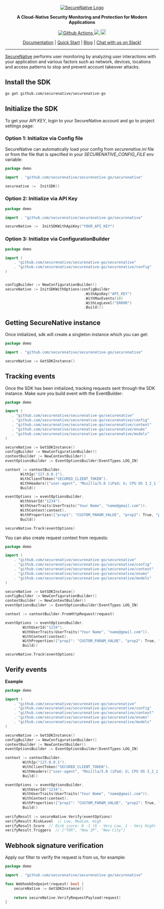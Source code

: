 <p align="center">
  <a href="https://www.securenative.com"><img src="https://user-images.githubusercontent.com/45174009/77826512-f023ed80-7120-11ea-80e0-58aacde0a84e.png" alt="SecureNative Logo"/></a>
</p>

<p align="center">
  <b>A Cloud-Native Security Monitoring and Protection for Modern Applications</b>
</p>
<p align="center">
  <a href="https://github.com/securenative/securenative-go">
    <img alt="Github Actions" src="https://github.com/securenative/securenative-go/workflows/CI/badge.svg">
  </a>
  <a href="https://codecov.io/gh/securenative/securenative-go">
    <img src="https://codecov.io/gh/securenative/securenative-go/branch/master/graph/badge.svg" />
  </a>
  <a href="https://badge.fury.io/go/github.com%2Fsecurenative%2Fsecurenative-go"><img src="https://badge.fury.io/go/github.com%2Fsecurenative%2Fsecurenative-go.svg" alt="Go project version" height="18"></a>
</p>
<p align="center">
  <a href="https://docs.securenative.com">Documentation</a> |
  <a href="https://docs.securenative.com/quick-start">Quick Start</a> |
  <a href="https://blog.securenative.com">Blog</a> |
  <a href="">Chat with us on Slack!</a>
</p>
<hr/>


[SecureNative](https://www.securenative.com/) performs user monitoring by analyzing user interactions with your application and various factors such as network, devices, locations and access patterns to stop and prevent account takeover attacks.


## Install the SDK
```bash
go get github.com/securenative/securenative-go
```

## Initialize the SDK

To get your *API KEY*, login to your SecureNative account and go to project settings page:

### Option 1: Initialize via Config file
SecureNative can automatically load your config from *securenative.ini* file or from the file that is specified in your *SECURENATIVE_CONFIG_FILE* env variable:

```go
package demo

import . "github.com/securenative/securenative-go/securenative"

secureative :=  InitSDK()
```
### Option 2: Initialize via API Key

```go
package demo

import . "github.com/securenative/securenative-go/securenative"

secureNative :=  InitSDKWithApiKey("YOUR_API_KEY")
```

### Option 3: Initialize via ConfigurationBuilder
```go
package demo

import (
    . "github.com/securenative/securenative-go/securenative"
    . "github.com/securenative/securenative-go/securenative/config"
)


configBuilder := NewConfigurationBuilder()
secureNative := InitSDKWithOptions(configBuilder
                                    .WithApiKey("API_KEY")
                                    .WithMaxEvents(10)
                                    .WithLogLevel("ERROR")
                                    .Build())
```

## Getting SecureNative instance
Once initialized, sdk will create a singleton instance which you can get: 
```go
package demo

import . "github.com/securenative/securenative-go/securenative"

secureNative := GetSDKInstance()
```

## Tracking events

Once the SDK has been initialized, tracking requests sent through the SDK
instance. Make sure you build event with the EventBuilder:

 ```go
package demo

import (
    . "github.com/securenative/securenative-go/securenative"
    . "github.com/securenative/securenative-go/securenative/config"
    . "github.com/securenative/securenative-go/securenative/context"
    . "github.com/securenative/securenative-go/securenative/enums"
    . "github.com/securenative/securenative-go/securenative/models"
)

secureNative := GetSDKInstance()
configBuilder := NewConfigurationBuilder()
contextBuilder := NewContextBuilder()
eventOptionsBuilder := EventOptionsBuilder(EventTypes.LOG_IN)

context := contextBuilder.
        WithIp("127.0.0.1").
        WithClientToken("SECURED_CLIENT_TOKEN").
        WithHeaders({"user-agent", "Mozilla/5.0 (iPad; U; CPU OS 3_2_1 like Mac OS X; en-us) AppleWebKit/531.21.10 (KHTML, like Gecko) Mobile/7B405"}).
        Build()

eventOptions := eventOptionsBuilder.
	    WithUserId("1234").
        WithUserTraits(UserTraits("Your Name", "name@gmail.com")).
        WithContext(context).
        WithProperties({"prop1": "CUSTOM_PARAM_VALUE", "prop2": True, "prop3": 3}).
        Build()

secureNative.Track(eventOptions)
 ```

You can also create request context from requests:

```go
package demo

import (
    . "github.com/securenative/securenative-go/securenative"
    . "github.com/securenative/securenative-go/securenative/config"
    . "github.com/securenative/securenative-go/securenative/context"
    . "github.com/securenative/securenative-go/securenative/enums"
    . "github.com/securenative/securenative-go/securenative/models"
)

secureNative := GetSDKInstance()
configBuilder := NewConfigurationBuilder()
contextBuilder := NewContextBuilder()
eventOptionsBuilder := EventOptionsBuilder(EventTypes.LOG_IN)

context := contextBuilder.FromHttpRequest(request)

eventOptions := eventOptionsBuilder.
	    WithUserId("1234").
        WithUserTraits(UserTraits("Your Name", "name@gmail.com")).
        WithContext(context).
        WithProperties({"prop1": "CUSTOM_PARAM_VALUE", "prop2": True, "prop3": 3}).
        Build()

secureNative.Track(eventOptions)
```

## Verify events

**Example**

```go
package demo

import (
    . "github.com/securenative/securenative-go/securenative"
    . "github.com/securenative/securenative-go/securenative/config"
    . "github.com/securenative/securenative-go/securenative/context"
    . "github.com/securenative/securenative-go/securenative/enums"
    . "github.com/securenative/securenative-go/securenative/models"
)

secureNative := GetSDKInstance()
configBuilder := NewConfigurationBuilder()
contextBuilder := NewContextBuilder()
eventOptionsBuilder := EventOptionsBuilder(EventTypes.LOG_IN)

context := contextBuilder.
        WithIp("127.0.0.1").
        WithClientToken("SECURED_CLIENT_TOKEN").
        WithHeaders({"user-agent", "Mozilla/5.0 (iPad; U; CPU OS 3_2_1 like Mac OS X; en-us) AppleWebKit/531.21.10 (KHTML, like Gecko) Mobile/7B405"}).
        Build()

eventOptions := eventOptionsBuilder.
	    WithUserId("1234").
        WithUserTraits(UserTraits("Your Name", "name@gmail.com")).
        WithContext(context).
        WithProperties({"prop1": "CUSTOM_PARAM_VALUE", "prop2": True, "prop3": 3}).
        Build()
    
verifyResult := secureNative.Verify(eventOptions)
verifyResult.RiskLevel  // Low, Medium, High
verifyResult.Score  // Risk score: 0 -1 (0 - Very Low, 1 - Very High)
verifyResult.Triggers  // ["TOR", "New IP", "New City"]
```

## Webhook signature verification

Apply our filter to verify the request is from us, for example:

```go
package demo

import . "github.com/securenative/securenative-go/securenative"

func WebhookEndpoint(request) bool {
    secureNative := GetSDKInstance()
    
    return secureNative.VerifyRequestPayload(request)
}
 ```
    